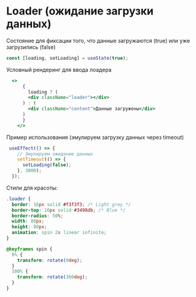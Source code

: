 # Loader (ожидание загрузки данных)

Состояние для фиксации того, что данные загружаются (true) или  уже загрузились (false)

```jsx
const [loading, setLoading] = useState(true);
```

Условный рендеринг для ввода лоадера

```jsx
  <>
      {
        loading ? (
        <div className="loader"></div>
      ) : (
        <div className="content">Данные загружены</div>
      )
      }
    </>
```

Пример использования (эмулируем загрузку данных через timeout)

```jsx
 useEffect(() => {
    // Эмулируем ожидание данных
    setTimeout(() => {
      setLoading(false);
    }, 3000);
  });

```

Стили для красоты:

```css
.loader {
  border: 16px solid #f3f3f3; /* Light grey */
  border-top: 16px solid #3498db; /* Blue */
  border-radius: 50%;
  width: 80px;
  height: 80px;
  animation: spin 2s linear infinite;
}

@keyframes spin {
  0% {
    transform: rotate(0deg);
  }
  100% {
    transform: rotate(360deg);
  }
}

```